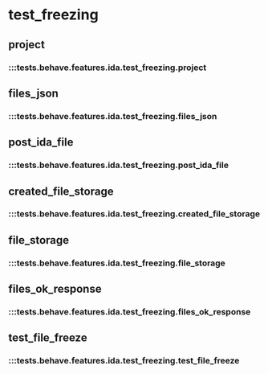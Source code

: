 # test_freezing

## project

### :::tests.behave.features.ida.test_freezing.project

## files_json

### :::tests.behave.features.ida.test_freezing.files_json

## post_ida_file

### :::tests.behave.features.ida.test_freezing.post_ida_file

## created_file_storage

### :::tests.behave.features.ida.test_freezing.created_file_storage

## file_storage

### :::tests.behave.features.ida.test_freezing.file_storage

## files_ok_response

### :::tests.behave.features.ida.test_freezing.files_ok_response

## test_file_freeze

### :::tests.behave.features.ida.test_freezing.test_file_freeze

